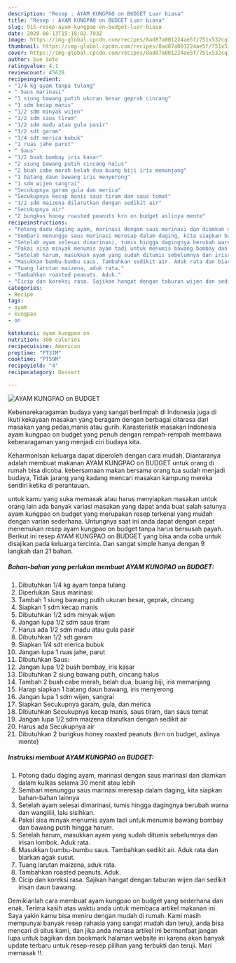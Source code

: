 ```yaml
---
description: "Resep : AYAM KUNGPAO on BUDGET Luar biasa"
title: "Resep : AYAM KUNGPAO on BUDGET Luar biasa"
slug: 915-resep-ayam-kungpao-on-budget-luar-biasa
date: 2020-08-13T15:18:02.793Z
image: https://img-global.cpcdn.com/recipes/8ad87a001224ae5f/751x532cq70/ayam-kungpao-on-budget-foto-resep-utama.jpg
thumbnail: https://img-global.cpcdn.com/recipes/8ad87a001224ae5f/751x532cq70/ayam-kungpao-on-budget-foto-resep-utama.jpg
cover: https://img-global.cpcdn.com/recipes/8ad87a001224ae5f/751x532cq70/ayam-kungpao-on-budget-foto-resep-utama.jpg
author: Sue Soto
ratingvalue: 4.1
reviewcount: 45628
recipeingredient:
- "1/4 kg ayam tanpa tulang"
- " Saus marinasi"
- "1 siung bawang putih ukuran besar geprak cincang"
- "1 sdm kecap manis"
- "1/2 sdm minyak wijen"
- "1/2 sdm saus tiram"
- "1/2 sdm madu atau gula pasir"
- "1/2 sdt garam"
- "1/4 sdt merica bubuk"
- "1 ruas jahe parut"
- " Saus"
- "1/2 buah bombay iris kasar"
- "2 siung bawang putih cincang halus"
- "2 buah cabe merah belah dua buang biji iris memanjang"
- "1 batang daun bawang iris menyerong"
- "1 sdm wijen sangrai"
- "Secukupnya garam gula dan merica"
- "Secukupnya kecap manis saus tiram dan saus tomat"
- "1/2 sdm maizena dilarutkan dengan sedikit air"
- "Secukupnya air"
- "2 bungkus honey roasted peanuts krn on budget aslinya mente"
recipeinstructions:
- "Potong dadu daging ayam, marinasi dengan saus marinasi dan diamkan dalam kulkas selama 30 menit atau lebih"
- "Sembari menunggu saus marinasi meresap dalam daging, kita siapkan bahan-bahan lainnya"
- "Setelah ayam selesai dimarinasi, tumis hingga dagingnya berubah warna dan wangiiiii, lalu sisihkan."
- "Pakai sisa minyak menumis ayam tadi untuk menumis bawang bombay dan bawang putih hingga harum."
- "Setelah harum, masukkan ayam yang sudah ditumis sebelumnya dan irisan lombok. Aduk rata."
- "Masukkan bumbu-bumbu saus. Tambahkan sedikit air. Aduk rata dan biarkan agak susut."
- "Tuang larutan maizena, aduk rata."
- "Tambahkan roasted peanuts. Aduk."
- "Cicip dan koreksi rasa. Sajikan hangat dengan taburan wijen dan sedikit irisan daun bawang."
categories:
- Recipe
tags:
- ayam
- kungpao
- on

katakunci: ayam kungpao on 
nutrition: 300 calories
recipecuisine: American
preptime: "PT31M"
cooktime: "PT59M"
recipeyield: "4"
recipecategory: Dessert

---
```



![AYAM KUNGPAO on BUDGET](https://img-global.cpcdn.com/recipes/8ad87a001224ae5f/751x532cq70/ayam-kungpao-on-budget-foto-resep-utama.jpg)

Kebenarekaragaman budaya yang sangat berlimpah di Indonesia juga di ikuti kekayaan masakan yang beragam dengan berbagai citarasa dari masakan yang pedas,manis atau gurih. Karasteristik masakan Indonesia ayam kungpao on budget yang penuh dengan rempah-rempah membawa keberaragaman yang menjadi ciri budaya kita.


Keharmonisan keluarga dapat diperoleh dengan cara mudah. Diantaranya adalah membuat makanan AYAM KUNGPAO on BUDGET untuk orang di rumah bisa dicoba. kebersamaan makan bersama orang tua sudah menjadi budaya, Tidak jarang yang kadang mencari masakan kampung mereka sendiri ketika di perantauan.



untuk kamu yang suka memasak atau harus menyiapkan masakan untuk orang lain ada banyak variasi masakan yang dapat anda buat salah satunya ayam kungpao on budget yang merupakan resep terkenal yang mudah dengan varian sederhana. Untungnya saat ini anda dapat dengan cepat menemukan resep ayam kungpao on budget tanpa harus bersusah payah.
Berikut ini resep AYAM KUNGPAO on BUDGET yang bisa anda coba untuk disajikan pada keluarga tercinta. Dan sangat simple hanya dengan 9 langkah dan 21 bahan.


<!--inarticleads1-->

##### Bahan-bahan yang perlukan membuat AYAM KUNGPAO on BUDGET:

1. Dibutuhkan 1/4 kg ayam tanpa tulang
1. Diperlukan  Saus marinasi:
1. Tambah 1 siung bawang putih ukuran besar, geprak, cincang
1. Siapkan 1 sdm kecap manis
1. Dibutuhkan 1/2 sdm minyak wijen
1. Jangan lupa 1/2 sdm saus tiram
1. Harus ada 1/2 sdm madu atau gula pasir
1. Dibutuhkan 1/2 sdt garam
1. Siapkan 1/4 sdt merica bubuk
1. Jangan lupa 1 ruas jahe, parut
1. Dibutuhkan  Saus:
1. Jangan lupa 1/2 buah bombay, iris kasar
1. Dibutuhkan 2 siung bawang putih, cincang halus
1. Tambah 2 buah cabe merah, belah dua, buang biji, iris memanjang
1. Harap siapkan 1 batang daun bawang, iris menyerong
1. Jangan lupa 1 sdm wijen, sangrai
1. Siapkan Secukupnya garam, gula, dan merica
1. Dibutuhkan Secukupnya kecap manis, saus tiram, dan saus tomat
1. Jangan lupa 1/2 sdm maizena dilarutkan dengan sedikit air
1. Harus ada Secukupnya air
1. Dibutuhkan 2 bungkus honey roasted peanuts (krn on budget, aslinya mente)




<!--inarticleads2-->

##### Instruksi membuat  AYAM KUNGPAO on BUDGET:

1. Potong dadu daging ayam, marinasi dengan saus marinasi dan diamkan dalam kulkas selama 30 menit atau lebih
1. Sembari menunggu saus marinasi meresap dalam daging, kita siapkan bahan-bahan lainnya
1. Setelah ayam selesai dimarinasi, tumis hingga dagingnya berubah warna dan wangiiiii, lalu sisihkan.
1. Pakai sisa minyak menumis ayam tadi untuk menumis bawang bombay dan bawang putih hingga harum.
1. Setelah harum, masukkan ayam yang sudah ditumis sebelumnya dan irisan lombok. Aduk rata.
1. Masukkan bumbu-bumbu saus. Tambahkan sedikit air. Aduk rata dan biarkan agak susut.
1. Tuang larutan maizena, aduk rata.
1. Tambahkan roasted peanuts. Aduk.
1. Cicip dan koreksi rasa. Sajikan hangat dengan taburan wijen dan sedikit irisan daun bawang.




Demikianlah cara membuat ayam kungpao on budget yang sederhana dan enak. Terima kasih atas waktu anda untuk membaca artikel makanan ini. Saya yakin kamu bisa meniru dengan mudah di rumah. Kami masih mempunyai banyak resep rahasia yang sangat mudah dan teruji, anda bisa mencari di situs kami, dan jika anda merasa artikel ini bermanfaat jangan lupa untuk bagikan dan bookmark halaman website ini karena akan banyak update terbaru untuk resep-resep pilihan yang terbukti dan teruji. Mari memasak !!. 
